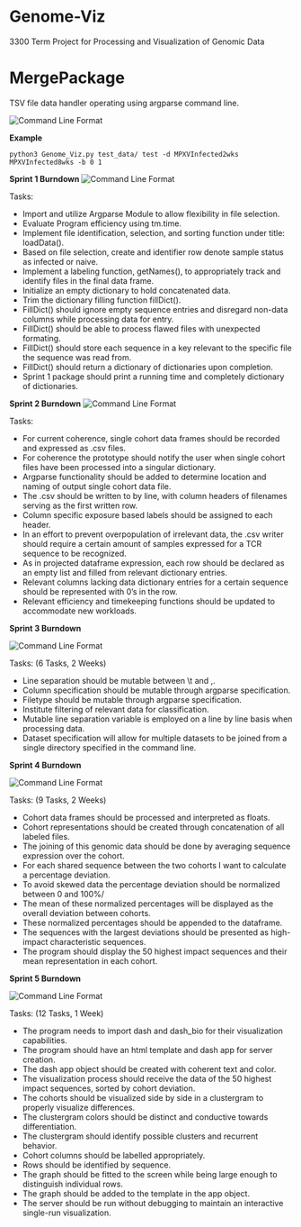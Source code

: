 # Genome-Viz
3300 Term Project for Processing and Visualization of Genomic Data

# MergePackage
TSV file data handler operating using argparse command line.

![Command Line Format](https://cdn.discordapp.com/attachments/215581700556718080/641011410977030154/unknown.png)


**Example**

```
python3 Genome_Viz.py test_data/ test -d MPXVInfected2wks MPXVInfected8wks -b 0 1  
```

**Sprint 1 Burndown**
![Command Line Format](https://cdn.discordapp.com/attachments/215581700556718080/681399617467842600/unknown.png)

Tasks:
- Import and utilize Argparse Module to allow flexibility in file selection.
- Evaluate Program efficiency using tm.time.
- Implement file identification, selection, and sorting function under title: loadData().
- Based on file selection, create and identifier row denote sample status as infected or naive.
- Implement a labeling function, getNames(), to appropriately track and identify files in the final data frame.
- Initialize an empty dictionary to hold concatenated data.
- Trim the dictionary filling function fillDict().
- FillDict() should ignore empty sequence entries and disregard non-data columns while processing data for entry.
- FillDict() should be able to process flawed files with unexpected formating.
- FillDict() should store each sequence in a key relevant to the specific file the sequence was read from.
- FillDict() should return a dictionary of dictionaries upon completion.
- Sprint 1 package should print a running time and completely dictionary of dictionaries.


**Sprint 2 Burndown**
![Command Line Format](https://media.discordapp.net/attachments/215581700556718080/692495522832973854/sprint2.png)

Tasks:
- For current coherence, single cohort data frames should be recorded and expressed as .csv files.
- For coherence the prototype should notify the user when single cohort files have been processed into a singular dictionary.
- Argparse functionality should be added to determine location and naming of output single cohort data file.
- The .csv should be written to by line, with column headers of filenames serving as the first written row.
- Column specific exposure based labels should be assigned to each header.
- In an effort to prevent overpopulation of irrelevant data, the .csv writer should require a certain amount of samples expressed for a  TCR sequence to be recognized.
- As in projected dataframe expression, each row should be declared as an empty list and filled from relevant dictionary entries.
- Relevant columns lacking data dictionary entries for a certain sequence should be represented with 0’s in the row.
- Relevant efficiency and timekeeping functions should be updated to accommodate new workloads.

**Sprint 3 Burndown**

![Command Line Format](https://cdn.discordapp.com/attachments/215581700556718080/705823231034130573/unknown.png)

Tasks: (6 Tasks, 2 Weeks)
- Line separation should be mutable between \t and ,.
- Column specification should be mutable through argparse specification.
- Filetype should be mutable through argparse specification.
- Institute filtering of relevant data for classification.
- Mutable line separation variable is employed on a line by line basis when processing data.
- Dataset specification will allow for multiple datasets to be joined from a single directory specified in the command line.

**Sprint 4 Burndown**

![Command Line Format](https://cdn.discordapp.com/attachments/215581700556718080/705823231034130573/unknown.png)

Tasks: (9 Tasks, 2 Weeks)
- Cohort data frames should be processed and interpreted as floats.
- Cohort representations should be created through concatenation of all labeled files.
- The joining of this genomic data should be done by averaging sequence expression over the cohort.
- For each shared sequence between the two cohorts I want to calculate a percentage deviation.
- To avoid skewed data the percentage deviation should be normalized between 0 and 100%/
- The mean of these normalized percentages will be displayed as the overall deviation between cohorts.
- These normalized percentages should be appended to the dataframe.
- The sequences with the largest deviations should be presented as high-impact characteristic sequences.
- The program should display the 50 highest impact sequences and their mean representation in each cohort.

**Sprint 5 Burndown**

![Command Line Format](https://cdn.discordapp.com/attachments/215581700556718080/705823397237620736/unknown.png)

Tasks: (12 Tasks, 1 Week)
- The program needs to import dash and dash_bio for their visualization capabilities.
- The program should have an html template and dash app for server creation.
- The dash app object should be created with coherent text and color.
- The visualization process should receive the data of the 50 highest impact sequences, sorted by cohort deviation.
- The cohorts should be visualized side by side in a clustergram to properly visualize differences.
- The clustergram colors should be distinct and conductive towards differentiation.
- The clustergram should identify possible clusters and recurrent behavior.
- Cohort columns should be labelled appropriately.
- Rows should be identified by sequence.
- The graph should be fitted to the screen while being large enough to distinguish individual rows.
- The graph should be added to the template in the app object.
- The server should be run without debugging to maintain an interactive single-run visualization.




